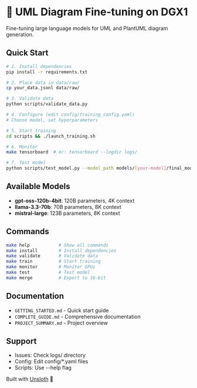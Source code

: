 # 🦥 UML Diagram Fine-tuning on DGX1

Fine-tuning large language models for UML and PlantUML diagram generation.

## Quick Start

```bash
# 1. Install dependencies
pip install -r requirements.txt

# 2. Place data in data/raw/
cp your_data.jsonl data/raw/

# 3. Validate data
python scripts/validate_data.py

# 4. Configure (edit config/training_config.yaml)
# Choose model, set hyperparameters

# 5. Start training
cd scripts && ./launch_training.sh

# 6. Monitor
make tensorboard  # or: tensorboard --logdir logs/

# 7. Test model
python scripts/test_model.py --model_path models/[your-model]/final_model
```

## Available Models

- **gpt-oss-120b-4bit**: 120B parameters, 4K context
- **llama-3.3-70b**: 70B parameters, 8K context  
- **mistral-large**: 123B parameters, 8K context

## Commands

```bash
make help           # Show all commands
make install        # Install dependencies
make validate       # Validate data
make train          # Start training
make monitor        # Monitor GPUs
make test           # Test model
make merge          # Export to 16-bit
```

## Documentation

- `GETTING_STARTED.md` - Quick start guide
- `COMPLETE_GUIDE.md` - Comprehensive documentation
- `PROJECT_SUMMARY.md` - Project overview

## Support

- Issues: Check logs/ directory
- Config: Edit config/*.yaml files
- Scripts: Use --help flag

Built with [Unsloth](https://unsloth.ai) 🦥

